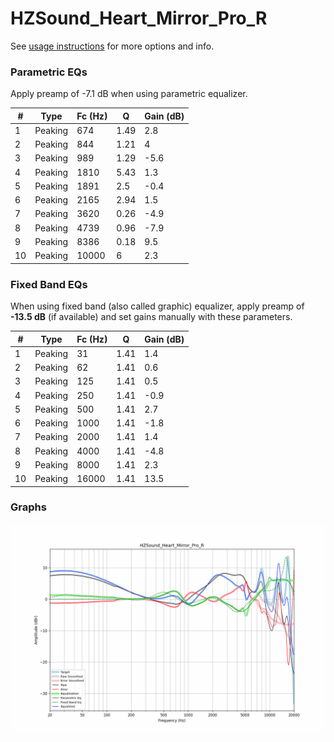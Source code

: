 # HZSound_Heart_Mirror_Pro_R
See [usage instructions](https://github.com/jaakkopasanen/AutoEq#usage) for more options and info.

### Parametric EQs
Apply preamp of -7.1 dB when using parametric equalizer.

|   # | Type    |   Fc (Hz) |    Q |   Gain (dB) |
|-----|---------|-----------|------|-------------|
|   1 | Peaking |       674 | 1.49 |         2.8 |
|   2 | Peaking |       844 | 1.21 |         4   |
|   3 | Peaking |       989 | 1.29 |        -5.6 |
|   4 | Peaking |      1810 | 5.43 |         1.3 |
|   5 | Peaking |      1891 | 2.5  |        -0.4 |
|   6 | Peaking |      2165 | 2.94 |         1.5 |
|   7 | Peaking |      3620 | 0.26 |        -4.9 |
|   8 | Peaking |      4739 | 0.96 |        -7.9 |
|   9 | Peaking |      8386 | 0.18 |         9.5 |
|  10 | Peaking |     10000 | 6    |         2.3 |

### Fixed Band EQs
When using fixed band (also called graphic) equalizer, apply preamp of **-13.5 dB** (if available) and set gains manually with these parameters.

|   # | Type    |   Fc (Hz) |    Q |   Gain (dB) |
|-----|---------|-----------|------|-------------|
|   1 | Peaking |        31 | 1.41 |         1.4 |
|   2 | Peaking |        62 | 1.41 |         0.6 |
|   3 | Peaking |       125 | 1.41 |         0.5 |
|   4 | Peaking |       250 | 1.41 |        -0.9 |
|   5 | Peaking |       500 | 1.41 |         2.7 |
|   6 | Peaking |      1000 | 1.41 |        -1.8 |
|   7 | Peaking |      2000 | 1.41 |         1.4 |
|   8 | Peaking |      4000 | 1.41 |        -4.8 |
|   9 | Peaking |      8000 | 1.41 |         2.3 |
|  10 | Peaking |     16000 | 1.41 |        13.5 |

### Graphs
![](./HZSound_Heart_Mirror_Pro_R.png)
